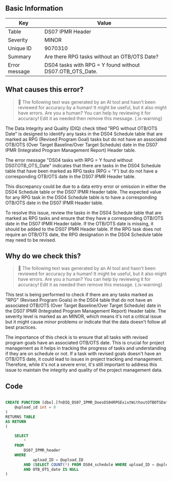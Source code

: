 ## Basic Information
| Key         | Value          |
|-------------|----------------|
| Table       | DS07 IPMR Header |
| Severity    | MINOR |
| Unique ID   | 9070310   |
| Summary     | Are there RPG tasks without an OTB/OTS Date? |
| Error message | DS04 tasks with RPG = Y found without DS07.OTB_OTS_Date. |

## What causes this error?

> :robot: The following text was generated by an AI tool and hasn't been reviewed for accuracy by a human! It might be useful, but it also might have errors. Are you a human? You can help by reviewing it for accuracy! Edit it as needed then remove this message.
{.is-warning}

The Data Integrity and Quality (DIQ) check titled "RPG without OTB/OTS Date" is designed to identify any tasks in the DS04 Schedule table that are marked as RPG (Revised Program Goal) tasks but do not have an associated OTB/OTS (Over Target Baseline/Over Target Schedule) date in the DS07 IPMR (Integrated Program Management Report) Header table.

The error message "DS04 tasks with RPG = Y found without DS07.OTB_OTS_Date" indicates that there are tasks in the DS04 Schedule table that have been marked as RPG tasks (RPG = 'Y') but do not have a corresponding OTB/OTS date in the DS07 IPMR Header table.

This discrepancy could be due to a data entry error or omission in either the DS04 Schedule table or the DS07 IPMR Header table. The expected value for any RPG task in the DS04 Schedule table is to have a corresponding OTB/OTS date in the DS07 IPMR Header table. 

To resolve this issue, review the tasks in the DS04 Schedule table that are marked as RPG tasks and ensure that they have a corresponding OTB/OTS date in the DS07 IPMR Header table. If the OTB/OTS date is missing, it should be added to the DS07 IPMR Header table. If the RPG task does not require an OTB/OTS date, the RPG designation in the DS04 Schedule table may need to be revised.
## Why do we check this?

> :robot: The following text was generated by an AI tool and hasn't been reviewed for accuracy by a human! It might be useful, but it also might have errors. Are you a human? You can help by reviewing it for accuracy! Edit it as needed then remove this message.
{.is-warning}

This test is being performed to check if there are any tasks marked as "RPG" (Revised Program Goals) in the DS04 table that do not have an associated OTB/OTS (Over Target Baseline/Over Target Schedule) date in the DS07 IPMR (Integrated Program Management Report) Header table. The severity level is marked as an MINOR, which means it's not a critical issue but it might cause minor problems or indicate that the data doesn't follow all best practices.

The importance of this check is to ensure that all tasks with revised program goals have an associated OTB/OTS date. This is crucial for project management as it helps in tracking the progress of tasks and understanding if they are on schedule or not. If a task with revised goals doesn't have an OTB/OTS date, it could lead to issues in project tracking and management. Therefore, while it's not a severe error, it's still important to address this issue to maintain the integrity and quality of the project management data.
## Code

```sql

CREATE FUNCTION [dbo].[fnDIQ_DS07_IPMR_DoesDS04RPGExistWithoutOTBOTSDate] (
	@upload_id int = 0
)
RETURNS TABLE
AS RETURN
(
	
	SELECT 
		*
	FROM
		DS07_IPMR_header
	WHERE
			upload_ID = @upload_ID
		AND (SELECT COUNT(*) FROM DS04_schedule WHERE upload_ID = @upload_ID AND RPG = 'Y') > 0
		AND OTB_OTS_date IS NULL
)
```
